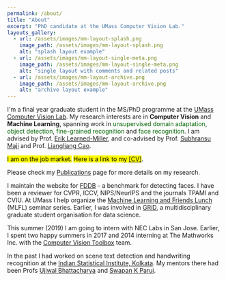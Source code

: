 ```yaml
---
permalink: /about/
title: "About"
excerpt: "PhD candidate at the UMass Computer Vision Lab."
layouts_gallery:
  - url: /assets/images/mm-layout-splash.png
    image_path: /assets/images/mm-layout-splash.png
    alt: "splash layout example"
  - url: /assets/images/mm-layout-single-meta.png
    image_path: /assets/images/mm-layout-single-meta.png
    alt: "single layout with comments and related posts"
  - url: /assets/images/mm-layout-archive.png
    image_path: /assets/images/mm-layout-archive.png
    alt: "archive layout example"
---
```


I'm a final year graduate student in the MS/PhD programme at the [UMass Computer Vision Lab](http://vis-www.cs.umass.edu/). My research interests are in **Computer Vision** and **Machine Learning**, spanning work in <font color="DarkGreen">unsupervised domain adaptation</font>, <font color="DarkGreen">object detection</font>, <font color="DarkGreen">fine-grained recognition</font> and <font color="DarkGreen">face recognition</font>. I am advised by Prof. [Erik Learned-Miller](http://people.cs.umass.edu/~elm/), and co-advised by Prof. [Subhransu Maji](http://people.cs.umass.edu/~smaji/) and Prof. [Liangliang Cao](http://llcao.net/).

<mark>I am on the job market.</mark>
<mark>Here is a link to my <a href="https://docs.google.com/viewer?url=https://raw.githubusercontent.com/AruniRC/arunirc.github.io/master/assets/cv_arunirc_2019.pdf">[CV]</a></mark>. 

Please check my [Publications](https://arunirc.github.io/publications/) page for more details on my research.

I maintain the website for [FDDB](http://vis-www.cs.umass.edu/fddb/) - a benchmark for detecting faces. I have been a reviewer for CVPR, ICCV, NIPS/NeurIPS and the journals TPAMI and CVIU. At UMass I help organize the [Machine Learning and Friends Lunch](https://people.cs.umass.edu/~mlfriend/pmwiki/pmwiki.php) (MLFL) seminar series. Earlier, I was involved in [GRiD](http://gridclub.io/), a multidisciplinary graduate student organisation for data science.

This summer (2019) I am going to intern with NEC Labs in San Jose. Earlier, I spent two happy summers in 2017 and 2014 interning at The Mathworks Inc. with the [Computer Vision Toolbox](https://www.mathworks.com/products/computer-vision.html) team.

In the past I had worked on scene text detection and handwriting recognition at the [Indian Statistical Institute, Kolkata](http://www.isical.ac.in/). My mentors there had been Profs [Ujjwal Bhattacharya](http://www.isical.ac.in/~ujjwal/) and [Swapan K Parui](http://www.isical.ac.in/~swapan/). 
